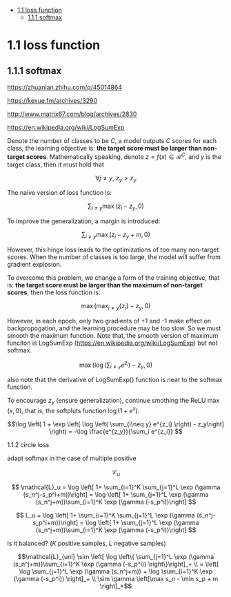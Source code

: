 
- [1.1 loss function](#11-loss-function)
	- [1.1.1 softmax](#111-softmax)
  
# 1.1 loss function

## 1.1.1 softmax

https://zhuanlan.zhihu.com/p/45014864

https://kexue.fm/archives/3290

http://www.matrix67.com/blog/archives/2830

https://en.wikipedia.org/wiki/LogSumExp

Denote the number of classes to be $C$, a model outputs $C$ scores for each class, the learning objective is: **the target score must be larger than non-target scores**. Mathematically speaking, denote $z=f(x)\in\mathcal{R}^C$, and $y$ is the target class, then it must hold that

$$\forall j\neq y, \ z_y>z_y$$

The naive version of loss function is:

$$\sum_{i\neq y} \max(z_i-z_y, 0)$$

To improve the generalization, a margin is introduced:

$$\sum_{i\neq y} \max(z_i-z_y+m, 0)$$

However, this hinge loss leads to the optimizations of too many non-target scores. When the number of classes is too large, the model will suffer from gradient explosion.

To overcome this problem, we change a form of the training objective, that is: **the target score must be larger than the maximum of non-target scores**, then the loss function is:

$$\max(\max_{i\neq y} \{z_i\}-z_y, 0)$$

However, in each epoch, only two gradients of +1 and -1 make effect on backpropogation, and the learning procedure may be too slow. So we must smooth the maximum function. Note that, the smooth version of maximum funciton is LogSumExp (https://en.wikipedia.org/wiki/LogSumExp) but not softmax.

$$\max \left(\log \left( \sum_{i\neq y} e^{z_i} \right)-z_y, 0 \right)$$

also note that the derivative of LogSumExp() function is near to the softmax function.

To encourage $z_y$ (ensure generalization), continue smothing the ReLU $\max(x,0)$, that is, the softpluts function $\log(1+e^x)$.

$$\log \left( 1 + \exp \left[ \log \left( \sum_{i\neq y} e^{z_i} \right) - z_y\right] \right) = -\log \frac{e^{z_y}}{\sum_i e^{z_i}} $$

1.1.2 circle loss

adapt softmax in the case of multiple positive

$$ \mathcal{L}_u $$

$$ \mathcal{L}_u = \log \left[ 1+ \sum_{i=1}^K \sum_{j=1}^L \exp (\gamma (s_n^j-s_p^i+m))\right] = \log \left[ 1+ \sum_{j=1}^L \exp (\gamma (s_n^j+m))\sum_{i=1}^K \exp (\gamma (-s_p^i))\right] $$

$$ L_u = \log \left[ 1+ \sum_{i=1}^K \sum_{j=1}^L \exp (\gamma (s_n^j-s_p^i+m))\right] = \log \left[ 1+ \sum_{j=1}^L \exp (\gamma (s_n^j+m))\sum_{i=1}^K \exp (\gamma (-s_p^i))\right] $$

Is it balanced? ($K$ positive samples, $L$ negative samples)

$$\mathcal{L}_{uni} \sim \left[ \log \left\{ \sum_{j=1}^L \exp (\gamma (s_n^j+m))\sum_{i=1}^K \exp (\gamma (-s_p^i))  \right\}\right]_+ \\
= \left[ \log \sum_{j=1}^L \exp (\gamma (s_n^j+m)) +  \log \sum_{i=1}^K \exp (\gamma (-s_p^i))  \right]_+ \\
\sim \gamma  \left[\max s_n  - \min s_p + m \right]_+$$

